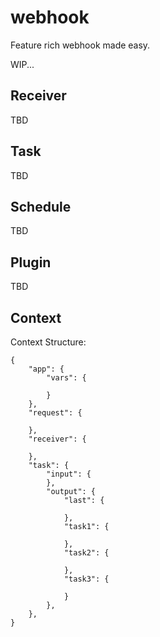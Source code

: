 # webhook

Feature rich webhook made easy.

WIP...

## Receiver

TBD
## Task

TBD
## Schedule

TBD
## Plugin

TBD
## Context

Context Structure:

```
{
    "app": {
        "vars": {

        }
    },
    "request": {
        
    },
    "receiver": {

    },
    "task": {
        "input": {
        },
        "output": {
            "last": {

            },
            "task1": {

            },
            "task2": {

            },
            "task3": {

            }
        },
    },
}
```